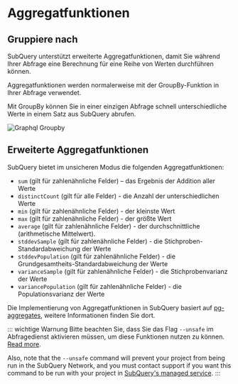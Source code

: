 # Aggregatfunktionen

## Gruppiere nach

SubQuery unterstützt erweiterte Aggregatfunktionen, damit Sie während Ihrer Abfrage eine Berechnung für eine Reihe von Werten durchführen können.

Aggregatfunktionen werden normalerweise mit der GroupBy-Funktion in Ihrer Abfrage verwendet.

Mit GroupBy können Sie in einer einzigen Abfrage schnell unterschiedliche Werte in einem Satz aus SubQuery abrufen.

![Graphql Groupby](/assets/img/graphql_aggregation.png)

## Erweiterte Aggregatfunktionen

SubQuery bietet im unsicheren Modus die folgenden Aggregatfunktionen:

- `sum` (gilt für zahlenähnliche Felder) – das Ergebnis der Addition aller Werte
- `distinctCount` (gilt für alle Felder) - die Anzahl der unterschiedlichen Werte
- `min` (gilt für zahlenähnliche Felder) - der kleinste Wert
- `max` (gilt für zahlenähnliche Felder) - der größte Wert
- `average` (gilt für zahlenähnliche Felder) - der durchschnittliche (arithmetische Mittelwert).
- `stddevSample` (gilt für zahlenähnliche Felder) - die Stichproben-Standardabweichung der Werte
- `stddevPopulation` (gilt für zahlenähnliche Felder) - die Grundgesamtheits-Standardabweichung der Werte
- `varianceSample` (gilt für zahlenähnliche Felder) - die Stichprobenvarianz der Werte
- `variancePopulation` (gilt für zahlenähnliche Felder) - die Populationsvarianz der Werte

Die Implementierung von Aggregatfunktionen in SubQuery basiert auf [pg-aggregates](https://github.com/graphile/pg-aggregates), weitere Informationen finden Sie dort.

::: wichtige Warnung Bitte beachten Sie, dass Sie das Flag `--unsafe` im Abfragedienst aktivieren müssen, um diese Funktionen nutzen zu können. [Read more](./references.md#unsafe-query-service).

Also, note that the `--unsafe` command will prevent your project from being run in the SubQuery Network, and you must contact support if you want this command to be run with your project in [SubQuery's managed service](https://managedservice.subquery.network). :::
